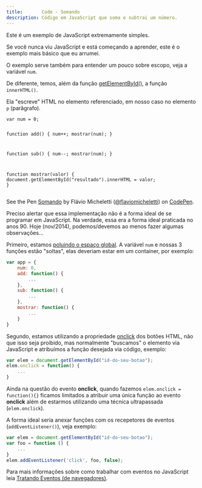 ```yaml
---
title:       Code - Somando
description: Código em JavaScript que soma e subtrai um número.
---
```


Este é um exemplo de JavaScript extremamente simples.

Se você nunca viu JavaScript e está começando a aprender, este é o exemplo mais básico que eu arrumei.

O exemplo serve também para entender um pouco sobre escopo, veja a variável `num`.

De diferente, temos, além da função [getElementById()](/javascript/getelementbyid/), a função `innerHTML()`.

Ela "escreve" HTML no elemento referenciado, em nosso caso no elemento `p` (parâgrafo).


<div data-height="372" data-theme-id="2897" data-slug-hash="mJhKg" data-default-tab="js" data-user="flaviomicheletti" class='codepen'><pre><code>var num = 0;

function add() {
    num++;
    mostrar(num);
}

function sub() {
    num--;
    mostrar(num);
}

function mostrar(valor) {
    document.getElementById(&quot;resultado&quot;).innerHTML = valor;
}</code></pre>
<p>See the Pen <a href='http://codepen.io/flaviomicheletti/pen/mJhKg/'>Somando</a> by Flávio Micheletti (<a href='http://codepen.io/flaviomicheletti'>@flaviomicheletti</a>) on <a href='http://codepen.io'>CodePen</a>.</p>
</div><script async src="//assets.codepen.io/assets/embed/ei.js"></script>


Preciso alertar que essa implementação não é a forma ideal de se programar em JavaScript. Na verdade, essa era a forma
ideal praticada no anos 90. Hoje (nov/2014), podemos/devemos ao menos fazer algumas observações...

Primeiro, estamos [poluindo o espaço global](/javascript/objeto-global/). A variável `num` e nossas 3 funções estão
"soltas", elas deveriam estar em um container, por exemplo:

```javascript
var app = {
    num: 0,
    add: function() {
        ...
    },
    sub: function() {
        ...
    },
    mostrar: function() {
        ...
    }
}
```

Segundo, estamos utilizando a propriedade [onclick](https://developer.mozilla.org/en-US/docs/Web/API/GlobalEventHandlers.onclick "link-externo")
dos botões HTML, não que isso seja proibido, mas normalmente "buscamos" o elemento via JavaScript e atribuímos a função desejada via código, exemplo:

```javascript
var elem = document.getElementById("id-do-seu-botao");
elem.onclick = function() {
    ...
}
```

Ainda na questão do evento __onclick__, quando fazemos `elem.onclick = function(){}` ficamos limitados a atribuir uma
única função ao evento __onclick__ além de estarmos utilizando uma técnica ultrapassada (`elem.onclick`).

A forma ideal seria anexar funções com os recepetores de eventos (`addEventListener()`), veja exemplo:

```javascript
var elem = document.getElementById("id-do-seu-botao");
var foo = function () {
    ...
}
elem.addEventListener('click', foo, false);
```

Para mais informações sobre como trabalhar com eventos no JavaScript leia 
[Tratando Eventos (de navegadores)](/javascript/tratando-eventos/).


